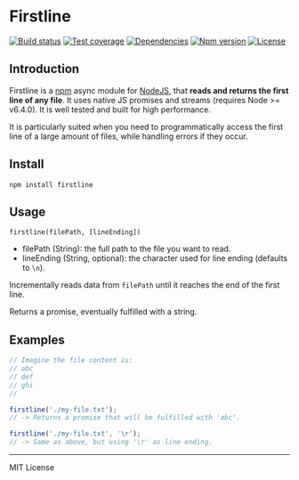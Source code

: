 # Firstline

[![Build status](https://img.shields.io/travis/pensierinmusica/firstline.svg)](https://travis-ci.com/pensierinmusica/firstline)
[![Test coverage](https://img.shields.io/coveralls/pensierinmusica/firstline.svg)](https://coveralls.io/r/pensierinmusica/firstline)
[![Dependencies](https://img.shields.io/david/pensierinmusica/firstline.svg)](https://www.npmjs.com/package/firstline)
[![Npm version](https://img.shields.io/npm/v/firstline.svg)](https://www.npmjs.com/package/firstline)
[![License](https://img.shields.io/github/license/pensierinmusica/firstline.svg)](https://www.npmjs.com/package/firstline)

## Introduction

Firstline is a [npm](http://npmjs.org) async module for [NodeJS](http://nodejs.org/), that **reads and returns the first line of any file**. It uses native JS promises and streams (requires Node >= v6.4.0). It is well tested and built for high performance.

It is particularly suited when you need to programmatically access the first line of a large amount of files, while handling errors if they occur.

## Install

`npm install firstline`

## Usage

`firstline(filePath, [lineEnding])`

- filePath (String): the full path to the file you want to read.
- lineEnding (String, optional): the character used for line ending (defaults to `\n`).

Incrementally reads data from `filePath` until it reaches the end of the first line.

Returns a promise, eventually fulfilled with a string.

## Examples

```js
// Imagine the file content is:
// abc
// def
// ghi
//

firstline('./my-file.txt');
// -> Returns a promise that will be fulfilled with 'abc'.

firstline('./my-file.txt', '\r');
// -> Same as above, but using '\r' as line ending.
```

***

MIT License